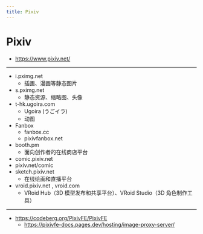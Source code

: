 ```yaml
---
title: Pixiv
---
```


# Pixiv

- https://www.pixiv.net/

---

- i.pximg.net
  - 插画、漫画等静态图片
- s.pximg.net
  - 静态资源、缩略图、头像
- t-hk.ugoira.com
  - Ugoira (うごイラ)
  - 动图
- Fanbox
  - fanbox.cc
  - pixivfanbox.net
- booth.pm
  - 面向创作者的在线商店平台
- comic.pixiv.net
- pixiv.net/comic
- sketch.pixiv.net
  - 在线绘画和直播平台
- vroid.pixiv.net , vroid.com
  - VRoid Hub（3D 模型发布和共享平台）、VRoid Studio（3D 角色制作工具）

---

- https://codeberg.org/PixivFE/PixivFE
  - https://pixivfe-docs.pages.dev/hosting/image-proxy-server/
